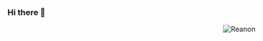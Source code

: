 ### Hi there 👋

<!--
**Reanon/Reanon** is a ✨ _special_ ✨ repository because its `README.md` (this file) appears on your GitHub profile.

Here are some ideas to get you started:

- 🔭 I’m currently working on ...
- 🌱 I’m currently learning ...
- 👯 I’m looking to collaborate on ...
- 🤔 I’m looking for help with ...
- 💬 Ask me about ...
- 📫 How to reach me: ...
- 😄 Pronouns: ...
- ⚡ Fun fact: ...
-->

<!-- 在右边显示热门语言和状态  -->


 <p><img align="right" src="https://github-readme-stats-git-master-rstaa-rickstaa.vercel.app/api/top-langs/?username=reanon&layout=compact" alt="Reanon" /></p>
